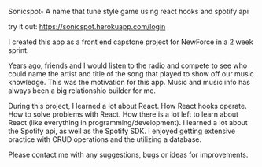 

Sonicspot- A name that tune style game using react hooks and spotify api

try it out: https://sonicspot.herokuapp.com/login

I created this app as a front end capstone project for NewForce in a 2 week sprint.

Years ago, friends and I would listen to the radio and compete to see who could name the artist and title of the song that played to show off our music knowledge. This was the motivation for this app. Music and music info has always been a big relationshio builder for me. 

During this project, I learned a lot about React. How React hooks operate. How to solve problems with React. How there is a lot left to learn about React (like everything in programming/development). I learned a lot about the Spotify api, as well as the Spotify SDK. I enjoyed getting extensive practice with CRUD operations and the utilizing a database.

Please contact me with any suggestions, bugs or ideas for improvements.









